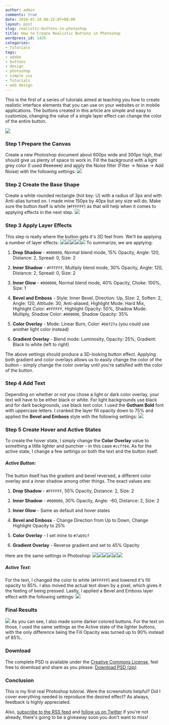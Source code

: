 ```yaml
---
author: admin
comments: true
date: 2010-07-18 00:22:07+00:00
layout: post
slug: realistic-buttons-in-photoshop
title: How to Create Realistic Buttons in Photoshop
wordpress_id: 1426
categories:
- Tutorials
tags:
- adobe
- buttons
- design
- photoshop
- simple css
- Tutorials
- web design
---
```


This is the first of a series of tutorials aimed at teaching you how to create realistic interface elements that you can use on your websites or in mobile applications.  The buttons created in this article are simple and easy to customize, changing the value of a single layer effect can change the color of the entire button.<!-- more -->

![](http://devgrow.com/wp-content/uploads/2010/07/all-buttons.jpg)



### Step 1 Prepare the Canvas


Create a new Photoshop document about 600px wide and 300px high, that should give us plenty of space to work in.  Fill the background with a light grey color (I used #eeeeee) and apply the Noise filter (Filter -> Noise -> Add Noise) with the following settings:
![](http://devgrow.com/wp-content/uploads/2010/07/noise.jpg)


### Step 2 Create the Base Shape


Create a white rounded rectangle (hot key: U) with a radius of 3px and with Anti-alias turned on.  I made mine 150px by 40px but any size will do.  Make sure the button itself is white (`#FFFFFF`) as that will help when it comes to applying effects in the next step.
![](http://devgrow.com/wp-content/uploads/2010/07/blank-button.jpg)


### Step 3 Apply Layer Effects


This step is really where the button gets it's 3D feel from.  We'll be applying a number of layer effects:
![](http://devgrow.com/wp-content/uploads/2010/07/drop-shadoiw.jpg)![](http://devgrow.com/wp-content/uploads/2010/07/inner-glow.jpg)![](http://devgrow.com/wp-content/uploads/2010/07/bevel-emboss.jpg)![](http://devgrow.com/wp-content/uploads/2010/07/color-overlay.jpg)![](http://devgrow.com/wp-content/uploads/2010/07/gradient-overlay.jpg)
To summarize, we are applying:



	
  1. **Drop Shadow** - `#000000`, Normal blend mode, 15% Opacity, Angle: 120, Distance: 2, Spread: 0, Size: 2

	
  2. **Inner Shadow** - `#FFFFFF`, Multiply blend mode, 30% Opacity, Angle: 120, Distance: 2, Spread: 0, Size: 2

	
  3. **Inner Glow** - `#000000`, Normal blend mode, 40% Opacity, Choke: 100%, Size: 1

	
  4. **Bevel and Emboss** - Style: Inner Bevel, Direction: Up, SIze: 2, Soften: 2, Angle: 120, Altitude: 30, Anti-aliased, Highlight Mode: Hard Mix, Highlight Color: `#FFFFFF`, Highlight Opacity: 50%, Shadow Mode: Multiply, Shadow Color: `#000000`, Shadow Opacity: 35%

	
  5. **Color Overlay** - Mode: Linear Burn, Color: `#b6f27a` (you could use another light color instead)

	
  6. **Gradient Overlay** - Blend mode: Luminosity, Opacity: 25%, Gradient: Black to white (left to right)


The above settings should produce a 3D-looking button effect.  Applying both gradient and color overlays allows us to easily change the color of the button - simply change the color overlay until you're satisfied with the color of the button.


### Step 4 Add Text


Depending on whether or not you chose a light or dark color overlay, your text will have to be either black or white.  For light backgrounds use black and for dark backgrounds, use black text color.  I used the **Gotham Bold** font with uppercase letters.  I cranked the layer fill opacity down to 75% and applied the **Bevel and Emboss** style with the following settings:
![](http://devgrow.com/wp-content/uploads/2010/07/letter-effects.jpg)


### Step 5 Create Hover and Active States


To create the hover state, I simply change the **Color Overlay** value to something a little lighter and punchier - in this case `#ccff84`.  As for the active state, I change a few settings on both the text and the button itself.


##### Active Button:


The button itself has the gradient and bevel reversed, a different color overlay and a inner shadow among other things.  The exact values are:



	
  1. **Drop Shadow** - `#FFFFFF`, 50% Opacity, Distance: 2, Size: 2

	
  2. **Inner Shadow** - `#000000`, 30% Opacity, Angle: -60, Distance: 2, Size: 2

	
  3. **Inner Glow** - Same as default and hover states

	
  4. **Bevel and Emboss** - Change Direction from Up to Down, Change Highlight Opacity to 25%

	
  5. **Color Overlay** - I set mine to `#7ab91f`

	
  6. **Gradient Overlay** - Reverse gradient and set to 45% Opacity


Here are the same settings in Photoshop:
![](http://devgrow.com/wp-content/uploads/2010/07/active-drop-shadow.jpg)![](http://devgrow.com/wp-content/uploads/2010/07/active-inner-shadow.jpg)![](http://devgrow.com/wp-content/uploads/2010/07/active-inner-glow.jpg)![](http://devgrow.com/wp-content/uploads/2010/07/active-bevel.jpg)![](http://devgrow.com/wp-content/uploads/2010/07/active-color-overlay.jpg)![](http://devgrow.com/wp-content/uploads/2010/07/active-gradient.jpg)


##### Active Text:


For the text, I changed the color to white (`#FFFFFF`) and lowered it's fill opacity to 85%.  I also moved the actual text down by a pixel, which gives it the feeling of being pressed.  Lastly, I applied a Bevel and Emboss layer effect with the following settings:
![](http://devgrow.com/wp-content/uploads/2010/07/active-text.jpg)


### Final Results


![](http://devgrow.com/wp-content/uploads/2010/07/all-buttons.jpg)
As you can see, I also made some darker colored buttons.  For the text on those, I used the same settings as the Active state of the lighter buttons, with the only difference being the Fill Opacity was turned up to 90% instead of 85%.


### Download


The complete PSD is available under the [Creative Commons License](http://creativecommons.org/licenses/by/3.0/us/), feel free to download and share as you please:
[Download PSD (zip)](http://devgrow.com/examples/buttons.zip)


### Conclusion


This is my first real Photoshop tutorial.  Were the screenshots helpful?  Did I cover everything needed to reproduce the desired effect?  As always, feedback is highly appreciated.

Also, [subscribe to the RSS feed](http://feeds.feedburner.com/devgrow) and [follow us on Twitter](http://twitter.com/ThinkDevGrow) if you're not already, there's going to be a giveaway soon you don't want to miss!
